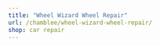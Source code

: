 ```yaml
---
title: "Wheel Wizard Wheel Repair"
url: /chamblee/wheel-wizard-wheel-repair/
shop: car repair
---
```


